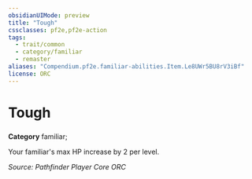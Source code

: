 ```yaml
---
obsidianUIMode: preview
title: "Tough"
cssclasses: pf2e,pf2e-action
tags:
  - trait/common
  - category/familiar
  - remaster
aliases: "Compendium.pf2e.familiar-abilities.Item.Le8UWr5BU8rV3iBf"
license: ORC
---
```

# Tough

### 

**Category** familiar; 




Your familiar's max HP increase by 2 per level.

*Source: Pathfinder Player Core*
*ORC*